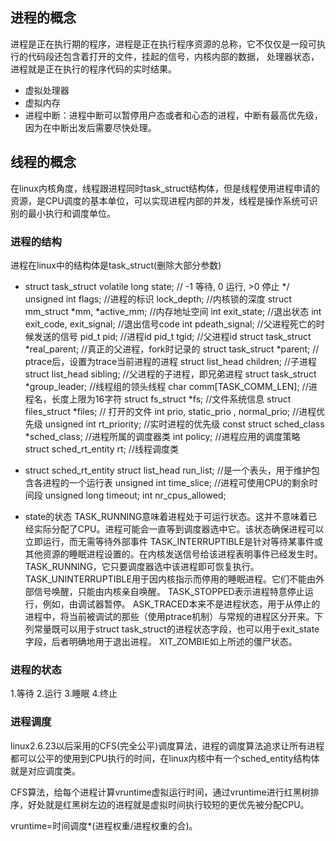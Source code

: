 ## 进程的概念
进程是正在执行期的程序，进程是正在执行程序资源的总称，它不仅仅是一段可执行的代码段还包含着打开的文件，挂起的信号，内核内部的数据，
处理器状态，进程就是正在执行的程序代码的实时结果。
* 虚拟处理器
* 虚拟内存
* 进程中断：进程中断可以暂停用户态或者和心态的进程，中断有最高优先级，因为在中断出发后需要尽快处理。
## 线程的概念
在linux内核角度，线程跟进程同时task_struct结构体，但是线程使用进程申请的资源，是CPU调度的基本单位，可以实现进程内部的并发，线程是操作系统可识别的最小执行和调度单位。
### 进程的结构
进程在linux中的结构体是task_struct(删除大部分参数)
* struct task_struct
	  volatile long state;	// -1 等待, 0 运行, >0 停止 */
  	unsigned int flags;	//进程的标识
	  lock_depth;		//内核锁的深度
	  struct mm_struct *mm, *active_mm; //内存地址空间
  	int exit_state;  //退出状态
  	int exit_code, exit_signal; //退出信号code
  	int pdeath_signal;  //父进程死亡的时候发送的信号
  	pid_t pid; //进程id
  	pid_t tgid; //父进程id
  	struct task_struct *real_parent; //真正的父进程，fork时记录的
  	struct task_struct *parent;	// ptrace后，设置为trace当前进程的进程
  	struct list_head children;	//子进程
  	struct list_head sibling;	//父进程的子进程，即兄弟进程
  	struct task_struct *group_leader; //线程组的领头线程
      char comm[TASK_COMM_LEN];  //进程名，长度上限为16字符
      struct fs_struct *fs;  //文件系统信息
      struct files_struct *files; // 打开的文件
      int prio, static_prio , normal_prio; //进程优先级
      unsigned int rt_priority; //实时进程的优先级
      const struct sched_class *sched_class; //进程所属的调度器类
      int policy; //进程应用的调度策略
      struct sched_rt_entity rt; //线程调度类

* struct sched_rt_entity
      struct list_head run_list; //是一个表头，用于维护包含各进程的一个运行表
      unsigned int time_slice; //进程可使用CPU的剩余时间段
      unsigned long timeout;
      int nr_cpus_allowed;

* state的状态
      TASK_RUNNING意味着进程处于可运行状态。这并不意味着已经实际分配了CPU。进程可能会一直等到调度器选中它。该状态确保进程可以立即运行，而无需等待外部事件
      TASK_INTERRUPTIBLE是针对等待某事件或其他资源的睡眠进程设置的。在内核发送信号给该进程表明事件已经发生时。
      TASK_RUNNING，它只要调度器选中该进程即可恢复执行。
      TASK_UNINTERRUPTIBLE用于因内核指示而停用的睡眠进程。它们不能由外部信号唤醒，只能由内核亲自唤醒。
      TASK_STOPPED表示进程特意停止运行，例如，由调试器暂停。
      ASK_TRACED本来不是进程状态，用于从停止的进程中，将当前被调试的那些（使用ptrace机制）与常规的进程区分开来。下列常量既可以用于struct task_struct的进程状态字段，也可以用于exit_state字段，后者明确地用于退出进程。
      XIT_ZOMBIE如上所述的僵尸状态。
### 进程的状态
1.等待 2.运行 3.睡眠 4.终止
### 进程调度
linux2.6.23以后采用的CFS(完全公平)调度算法，进程的调度算法追求让所有进程都可以公平的使用到CPU执行的时间，在linux内核中有一个sched_entity结构体就是对应调度类。  

CFS算法，给每个进程计算vruntime虚拟运行时间，通过vruntime进行红黑树排序，好处就是红黑树左边的进程就是虚拟时间执行较短的更优先被分配CPU。  

vruntime=时间调度*(进程权重/进程权重的合)。  

